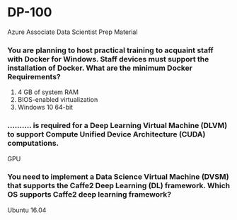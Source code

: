 # DP-100
Azure Associate Data Scientist Prep Material

### You are planning to host practical training to acquaint staff with Docker for Windows. Staff devices must support the installation of Docker. What are the minimum Docker Requirements?
1.	4 GB of system RAM
2.	BIOS-enabled virtualization
3.	Windows 10 64-bit

### .......... is required for a Deep Learning Virtual Machine (DLVM) to support Compute Unified Device Architecture (CUDA) computations.
GPU

### You need to implement a Data Science Virtual Machine (DVSM) that supports the Caffe2 Deep Learning (DL) framework. Which OS supports Caffe2 deep learning framework?
Ubuntu 16.04
